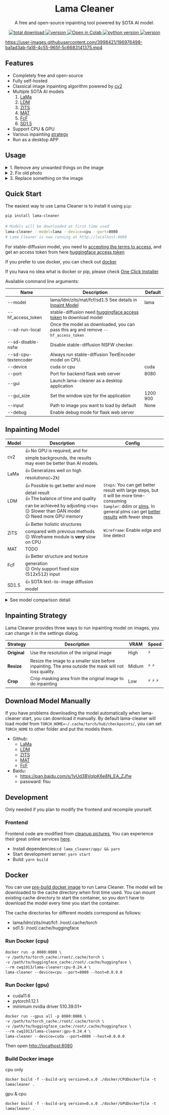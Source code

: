 <h1 align="center">Lama Cleaner</h1>
<p align="center">A free and open-source inpainting tool powered by SOTA AI model.</p>

<p align="center">
  <a href="https://github.com/Sanster/lama-cleaner">
    <img alt="total download" src="https://pepy.tech/badge/lama-cleaner" />
  </a>
  <a href="https://pypi.org/project/lama-cleaner/">
    <img alt="version" src="https://img.shields.io/pypi/v/lama-cleaner" />
  </a>
  <a href="https://colab.research.google.com/drive/1e3ZkAJxvkK3uzaTGu91N9TvI_Mahs0Wb?usp=sharing">
    <img alt="Open in Colab" src="https://colab.research.google.com/assets/colab-badge.svg" />
  </a>
  <a href="https://www.python.org/downloads/">
    <img alt="python version" src="https://img.shields.io/badge/python-3.7+-blue.svg" />
  </a>
  <a href="https://hub.docker.com/r/cwq1913/lama-cleaner">
    <img alt="version" src="https://img.shields.io/docker/pulls/cwq1913/lama-cleaner" />
  </a>
</p>

https://user-images.githubusercontent.com/3998421/196976498-ba1ad3ab-fa18-4c55-965f-5c6683141375.mp4

## Features

- Completely free and open-source
- Fully self-hosted
- Classical image inpainting algorithm powered by [cv2](https://docs.opencv.org/3.4/df/d3d/tutorial_py_inpainting.html)
- Multiple SOTA AI models
  1. [LaMa](https://github.com/saic-mdal/lama)
  1. [LDM](https://github.com/CompVis/latent-diffusion)
  1. [ZITS](https://github.com/DQiaole/ZITS_inpainting)
  1. [MAT](https://github.com/fenglinglwb/MAT)
  1. [FcF](https://github.com/SHI-Labs/FcF-Inpainting)
  1. [SD1.5](https://github.com/runwayml/stable-diffusion)
- Support CPU & GPU
- Various inpainting [strategy](#inpainting-strategy)
- Run as a desktop APP

## Usage

<details>
<summary>1. Remove any unwanted things on the image</summary>

| Usage                  | Before                                        | After                                               |
| ---------------------- | --------------------------------------------- | --------------------------------------------------- |
| Remove unwanted things | ![unwant_object2](./assets/unwant_object.jpg) | ![unwant_object2](./assets/unwant_object_clean.jpg) |
| Remove unwanted person | ![unwant_person](./assets/unwant_person.jpg)  | ![unwant_person](./assets/unwant_person_clean.jpg)  |
| Remove Text            | ![text](./assets/unwant_text.jpg)             | ![text](./assets/unwant_text_clean.jpg)             |
| Remove watermark       | ![watermark](./assets/watermark.jpg)          | ![watermark_clean](./assets/watermark_cleanup.jpg)  |

</details>

<details>
<summary>2. Fix old photo</summary>

| Usage         | Before                              | After                                           |
| ------------- | ----------------------------------- | ----------------------------------------------- |
| Fix old photo | ![oldphoto](./assets/old_photo.jpg) | ![oldphoto_clean](./assets/old_photo_clean.jpg) |

</details>

<details>
<summary>3. Replace something on the image </summary>

| Usage                  | Before                   | After                                                          |
| ---------------------- | ------------------------ | -------------------------------------------------------------- |
| Text Driven Inpainting | ![dog](./assets/dog.jpg) | Prompt: a fox sitting on a bench<br/> ![fox](./assets/fox.jpg) |

</details>

## Quick Start

The easiest way to use Lama Cleaner is to install it using `pip`:

```bash
pip install lama-cleaner

# Models will be downloaded at first time used
lama-cleaner --model=lama --device=cpu --port=8080
# Lama Cleaner is now running at http://localhost:8080
```

For stable-diffusion model, you need to [accepting the terms to access](https://huggingface.co/runwayml/stable-diffusion-inpainting), and
get an access token from here [huggingface access token](https://huggingface.co/docs/hub/security-tokens)

If you prefer to use docker, you can check out [docker](#docker)

If you hava no idea what is docker or pip, please check [One Click Installer](./scripts/README.md)

Available command line arguments:

| Name                 | Description                                                                                                         | Default  |
| -------------------- | ------------------------------------------------------------------------------------------------------------------- | -------- |
| --model              | lama/ldm/zits/mat/fcf/sd1.5 See details in [Inpaint Model](#inpainting-model)                                       | lama     |
| --hf_access_token    | stable-diffusion need [huggingface access token](https://huggingface.co/docs/hub/security-tokens) to download model |          |
| --sd-run-local       | Once the model as downloaded, you can pass this arg and remove `--hf_access_token`                                  |          |
| --sd-disable-nsfw    | Disable stable-diffusion NSFW checker.                                                                              |          |
| --sd-cpu-textencoder | Always run stable-diffusion TextEncoder model on CPU.                                                               |          |
| --device             | cuda or cpu                                                                                                         | cuda     |
| --port               | Port for backend flask web server                                                                                   | 8080     |
| --gui                | Launch lama-cleaner as a desktop application                                                                        |          |
| --gui_size           | Set the window size for the application                                                                             | 1200 900 |
| --input              | Path to image you want to load by default                                                                           | None     |
| --debug              | Enable debug mode for flask web server                                                                              |          |

## Inpainting Model

| Model | Description                                                                                                                                                                                                            | Config                                                                                                                                                                                                                                                                            |
| ----- | ---------------------------------------------------------------------------------------------------------------------------------------------------------------------------------------------------------------------- | --------------------------------------------------------------------------------------------------------------------------------------------------------------------------------------------------------------------------------------------------------------------------------- |
| cv2   | :+1: No GPU is required, and for simple backgrounds, the results may even be better than AI models.                                                                                                                    |                                                                                                                                                                                                                                                                                   |
| LaMa  | :+1: Generalizes well on high resolutions(~2k)<br/>                                                                                                                                                                    |                                                                                                                                                                                                                                                                                   |
| LDM   | :+1: Possible to get better and more detail result <br/> :+1: The balance of time and quality can be achieved by adjusting `steps` <br/> :neutral_face: Slower than GAN model<br/> :neutral_face: Need more GPU memory | `Steps`: You can get better result with large steps, but it will be more time-consuming <br/> `Sampler`: ddim or [plms](https://arxiv.org/abs/2202.09778). In general plms can get [better results](https://github.com/Sanster/lama-cleaner/releases/tag/0.13.0) with fewer steps |
| ZITS  | :+1: Better holistic structures compared with previous methods <br/> :neutral_face: Wireframe module is **very** slow on CPU                                                                                           | `Wireframe`: Enable edge and line detect                                                                                                                                                                                                                                          |
| MAT   | TODO                                                                                                                                                                                                                   |                                                                                                                                                                                                                                                                                   |
| FcF   | :+1: Better structure and texture generation <br/> :neutral_face: Only support fixed size (512x512) input                                                                                                              |                                                                                                                                                                                                                                                                                   |
| SD1.5 | :+1: SOTA text-to-image diffusion model                                                                                                                                                                                |                                                                                                                                                                                                                                                                                   |

<details>
<summary> See model comparison detail</summary>

**LaMa vs LDM**

| Original Image                                                                                                                            | LaMa                                                                                                                                                   | LDM                                                                                                                                                   |
| ----------------------------------------------------------------------------------------------------------------------------------------- | ------------------------------------------------------------------------------------------------------------------------------------------------------ | ----------------------------------------------------------------------------------------------------------------------------------------------------- |
| ![photo-1583445095369-9c651e7e5d34](https://user-images.githubusercontent.com/3998421/156923525-d6afdec3-7b98-403f-ad20-88ebc6eb8d6d.jpg) | ![photo-1583445095369-9c651e7e5d34_cleanup_lama](https://user-images.githubusercontent.com/3998421/156923620-a40cc066-fd4a-4d85-a29f-6458711d1247.png) | ![photo-1583445095369-9c651e7e5d34_cleanup_ldm](https://user-images.githubusercontent.com/3998421/156923652-0d06c8c8-33ad-4a42-a717-9c99f3268933.png) |

**LaMa vs ZITS**

| Original Image                                                                                                         | ZITS                                                                                                                       | LaMa                                                                                                                       |
| ---------------------------------------------------------------------------------------------------------------------- | -------------------------------------------------------------------------------------------------------------------------- | -------------------------------------------------------------------------------------------------------------------------- |
| ![zits_original](https://user-images.githubusercontent.com/3998421/180464918-eb13ebfb-8718-461c-9e8b-7f6d8bb7a84f.png) | ![zits_compare_zits](https://user-images.githubusercontent.com/3998421/180464914-4db722c9-047f-48fe-9bb4-916ba09eb5c6.png) | ![zits_compare_lama](https://user-images.githubusercontent.com/3998421/180464903-ffb5f770-4372-4488-ba76-4b4a8c3323f5.png) |

Image is from [ZITS](https://github.com/DQiaole/ZITS_inpainting) paper. I didn't find a good example to show the advantages of ZITS and let me know if you have a good example. There can also be possible problems with my code, if you find them, please let me know too!

**LaMa vs FcF**

| Original Image                                                                                                    | Lama                                                                                                                   | FcF                                                                                                                   |
| ----------------------------------------------------------------------------------------------------------------- | ---------------------------------------------------------------------------------------------------------------------- | --------------------------------------------------------------------------------------------------------------------- |
| ![texture](https://user-images.githubusercontent.com/3998421/188305027-a4260545-c24e-4df7-9739-ac5dc3cae879.jpeg) | ![texture_lama](https://user-images.githubusercontent.com/3998421/188305024-2064ed3e-5af4-4843-ac10-7f9da71e15f8.jpeg) | ![texture_fcf](https://user-images.githubusercontent.com/3998421/188305006-a08d2896-a65f-43d5-b9a5-ef62c3129f0c.jpeg) |

</details>

## Inpainting Strategy

Lama Cleaner provides three ways to run inpainting model on images, you can change it in the settings dialog.

| Strategy     | Description                                                                                            | VRAM   | Speed             |
| ------------ | ------------------------------------------------------------------------------------------------------ | ------ | ----------------- |
| **Original** | Use the resolution of the original image                                                               | High   | :zap:             |
| **Resize**   | Resize the image to a smaller size before inpainting. The area outside the mask will not loss quality. | Midium | :zap: :zap:       |
| **Crop**     | Crop masking area from the original image to do inpainting                                             | Low    | :zap: :zap: :zap: |

## Download Model Manually

If you have problems downloading the model automatically when lama-cleaner start,
you can download it manually. By default lama-cleaner will load model from `TORCH_HOME=~/.cache/torch/hub/checkpoints/`,
you can set `TORCH_HOME` to other folder and put the models there.

- Github:
  - [LaMa](https://github.com/Sanster/models/releases/tag/add_big_lama)
  - [LDM](https://github.com/Sanster/models/releases/tag/add_ldm)
  - [ZITS](https://github.com/Sanster/models/releases/tag/add_zits)
  - [MAT](https://github.com/Sanster/models/releases/tag/add_mat)
  - [FcF](https://github.com/Sanster/models/releases/tag/add_fcf)
- Baidu:
  - https://pan.baidu.com/s/1vUd3BVqIpK6e8N_EA_ZJfw
  - passward: flsu

## Development

Only needed if you plan to modify the frontend and recompile yourself.

### Frontend

Frontend code are modified from [cleanup.pictures](https://github.com/initml/cleanup.pictures), You can experience their
great online services [here](https://cleanup.pictures/).

- Install dependencies:`cd lama_cleaner/app/ && yarn`
- Start development server: `yarn start`
- Build: `yarn build`

## Docker

You can use [pre-build docker image](https://github.com/Sanster/lama-cleaner#run-docker-cpu) to run Lama Cleaner. The model will be downloaded to the cache directory when first time used.
You can mount existing cache directory to start the container,
so you don't have to download the model every time you start the container.

The cache directories for different models correspond as follows:

- lama/ldm/zits/mat/fcf: /root/.cache/torch
- sd1.5: /root/.cache/huggingface

### Run Docker (cpu)

```
docker run -p 8080:8080 \
-v /path/to/torch_cache:/root/.cache/torch \
-v /path/to/huggingface_cache:/root/.cache/huggingface \
--rm cwq1913/lama-cleaner:cpu-0.24.4 \
lama-cleaner --device=cpu --port=8080 --host=0.0.0.0
```

### Run Docker (gpu)

- cuda11.6
- pytorch1.12.1
- minimum nvidia driver 510.39.01+

```
docker run --gpus all -p 8080:8080 \
-v /path/to/torch_cache:/root/.cache/torch \
-v /path/to/huggingface_cache:/root/.cache/huggingface \
--rm cwq1913/lama-cleaner:gpu-0.24.4 \
lama-cleaner --device=cuda --port=8080 --host=0.0.0.0
```

Then open [http://localhost:8080](http://localhost:8080)

### Build Docker image

cpu only

```
docker build -f --build-arg version=0.x.0 ./docker/CPUDockerfile -t lamacleaner .
```

gpu & cpu

```
docker build -f --build-arg version=0.x.0 ./docker/GPUDockerfile -t lamacleaner .
```
